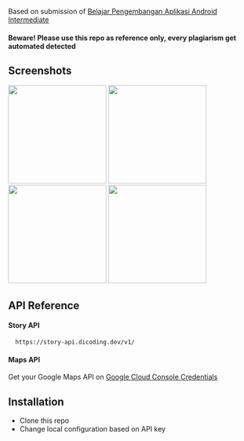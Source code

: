 Based on submission of [Belajar Pengembangan Aplikasi Android Intermediate](https://www.dicoding.com/academies/352/)
#### Beware! Please use this repo as reference only, every plagiarism get automated detected

## Screenshots
<img src="https://github.com/iccangji/story-app-android/assets/77067538/38b705b8-b1be-4dd4-b041-c9afd15938c5" width="200" />
<img src="https://github.com/iccangji/story-app-android/assets/77067538/7ce394cd-bcf2-4338-bbe1-b2a6939bf5aa" width="200" />
<img src="https://github.com/iccangji/story-app-android/assets/77067538/9c6c4884-8765-4d8d-8f47-57ea8f32bd50" width="200" />
<img src="https://github.com/iccangji/story-app-android/assets/77067538/85450a87-4003-4279-92f7-60344340b6c9" width="200" />


## API Reference

#### Story API

```
  https://story-api.dicoding.dev/v1/
```
#### Maps API
Get your Google Maps API on [Google Cloud Console Credentials](https://console.cloud.google.com/google/maps-apis/credentials)
## Installation

- Clone this repo
- Change local configuration based on API key
